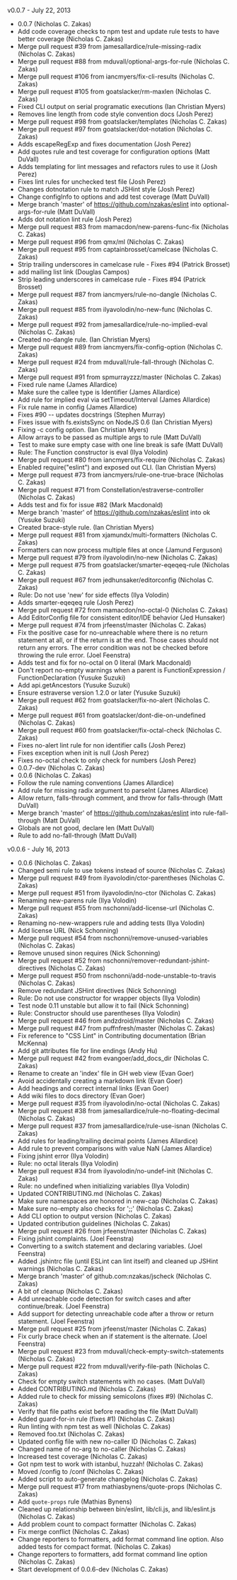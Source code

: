v0.0.7 - July 22, 2013

* 0.0.7 (Nicholas C. Zakas)
* Add code coverage checks to npm test and update rule tests to have better coverage (Nicholas C. Zakas)
* Merge pull request #39 from jamesallardice/rule-missing-radix (Nicholas C. Zakas)
* Merge pull request #88 from mduvall/optional-args-for-rule (Nicholas C. Zakas)
* Merge pull request #106 from iancmyers/fix-cli-results (Nicholas C. Zakas)
* Merge pull request #105 from goatslacker/rm-maxlen (Nicholas C. Zakas)
* Fixed CLI output on serial programatic executions (Ian Christian Myers)
* Removes line length from code style convention docs (Josh Perez)
* Merge pull request #98 from goatslacker/templates (Nicholas C. Zakas)
* Merge pull request #97 from goatslacker/dot-notation (Nicholas C. Zakas)
* Adds escapeRegExp and fixes documentation (Josh Perez)
* Add quotes rule and test coverage for configuration options (Matt DuVall)
* Adds templating for lint messages and refactors rules to use it (Josh Perez)
* Fixes lint rules for unchecked test file (Josh Perez)
* Changes dotnotation rule to match JSHint style (Josh Perez)
* Change configInfo to options and add test coverage (Matt DuVall)
* Merge branch 'master' of https://github.com/nzakas/eslint into optional-args-for-rule (Matt DuVall)
* Adds dot notation lint rule (Josh Perez)
* Merge pull request #83 from mamacdon/new-parens-func-fix (Nicholas C. Zakas)
* Merge pull request #96 from qmx/ml (Nicholas C. Zakas)
* Merge pull request #95 from captainbrosset/camelcase (Nicholas C. Zakas)
* Strip trailing underscores in camelcase rule - Fixes #94 (Patrick Brosset)
* add mailing list link (Douglas Campos)
* Strip leading underscores in camelcase rule - Fixes #94 (Patrick Brosset)
* Merge pull request #87 from iancmyers/rule-no-dangle (Nicholas C. Zakas)
* Merge pull request #85 from ilyavolodin/no-new-func (Nicholas C. Zakas)
* Merge pull request #92 from jamesallardice/rule-no-implied-eval (Nicholas C. Zakas)
* Created no-dangle rule. (Ian Christian Myers)
* Merge pull request #89 from iancmyers/fix-config-option (Nicholas C. Zakas)
* Merge pull request #24 from mduvall/rule-fall-through (Nicholas C. Zakas)
* Merge pull request #91 from spmurrayzzz/master (Nicholas C. Zakas)
* Fixed rule name (James Allardice)
* Make sure the callee type is Identifier (James Allardice)
* Add rule for implied eval via setTimeout/Interval (James Allardice)
* Fix rule name in config (James Allardice)
* Fixes #90 -- updates docstrings (Stephen Murray)
* Fixes issue with fs.existsSync on NodeJS 0.6 (Ian Christian Myers)
* Fixing -c config option. (Ian Christian Myers)
* Allow arrays to be passed as multiple args to rule (Matt DuVall)
* Test to make sure empty case with one line break is safe (Matt DuVall)
* Rule: The Function constructor is eval (Ilya Volodin)
* Merge pull request #80 from iancmyers/fix-require (Nicholas C. Zakas)
* Enabled require("eslint") and exposed out CLI. (Ian Christian Myers)
* Merge pull request #73 from iancmyers/rule-one-true-brace (Nicholas C. Zakas)
* Merge pull request #71 from Constellation/estraverse-controller (Nicholas C. Zakas)
* Adds test and fix for issue #82 (Mark Macdonald)
* Merge branch 'master' of https://github.com/nzakas/eslint into ok (Yusuke Suzuki)
* Created brace-style rule. (Ian Christian Myers)
* Merge pull request #81 from xjamundx/multi-formatters (Nicholas C. Zakas)
* Formatters can now process multiple files at once (Jamund Ferguson)
* Merge pull request #79 from ilyavolodin/no-new (Nicholas C. Zakas)
* Merge pull request #75 from goatslacker/smarter-eqeqeq-rule (Nicholas C. Zakas)
* Merge pull request #67 from jedhunsaker/editorconfig (Nicholas C. Zakas)
* Rule: Do not use 'new' for side effects (Ilya Volodin)
* Adds smarter-eqeqeq rule (Josh Perez)
* Merge pull request #72 from mamacdon/no-octal-0 (Nicholas C. Zakas)
* Add EditorConfig file for consistent editor/IDE behavior (Jed Hunsaker)
* Merge pull request #74 from jrfeenst/master (Nicholas C. Zakas)
* Fix the positive case for no-unreachable where there is no return statement at all, or if the return is at the end. Those cases should not return any errors. The error condition was not be checked before throwing the rule error. (Joel Feenstra)
* Adds test and fix for no-octal on 0 literal (Mark Macdonald)
* Don't report no-empty warnings when a parent is FunctionExpression / FunctionDeclaration (Yusuke Suzuki)
* Add api.getAncestors (Yusuke Suzuki)
* Ensure estraverse version 1.2.0 or later (Yusuke Suzuki)
* Merge pull request #62 from goatslacker/fix-no-alert (Nicholas C. Zakas)
* Merge pull request #61 from goatslacker/dont-die-on-undefined (Nicholas C. Zakas)
* Merge pull request #60 from goatslacker/fix-octal-check (Nicholas C. Zakas)
* Fixes no-alert lint rule for non identifier calls (Josh Perez)
* Fixes exception when init is null (Josh Perez)
* Fixes no-octal check to only check for numbers (Josh Perez)
* 0.0.7-dev (Nicholas C. Zakas)
* 0.0.6 (Nicholas C. Zakas)
* Follow the rule naming conventions (James Allardice)
* Add rule for missing radix argument to parseInt (James Allardice)
* Allow return, falls-through comment, and throw for falls-through (Matt DuVall)
* Merge branch 'master' of https://github.com/nzakas/eslint into rule-fall-through (Matt DuVall)
* Globals are not good, declare len (Matt DuVall)
* Rule to add no-fall-through (Matt DuVall)

v0.0.6 - July 16, 2013

* 0.0.6 (Nicholas C. Zakas)
* Changed semi rule to use tokens instead of source (Nicholas C. Zakas)
* Merge pull request #49 from ilyavolodin/ctor-parentheses (Nicholas C. Zakas)
* Merge pull request #51 from ilyavolodin/no-ctor (Nicholas C. Zakas)
* Renaming new-parens rule (Ilya Volodin)
* Merge pull request #55 from nschonni/add-license-url (Nicholas C. Zakas)
* Renaming no-new-wrappers rule and adding tests (Ilya Volodin)
* Add license URL (Nick Schonning)
* Merge pull request #54 from nschonni/remove-unused-variables (Nicholas C. Zakas)
* Remove unused sinon requires (Nick Schonning)
* Merge pull request #52 from nschonni/remover-redundant-jshint-directives (Nicholas C. Zakas)
* Merge pull request #50 from nschonni/add-node-unstable-to-travis (Nicholas C. Zakas)
* Remove redundant JSHint directives (Nick Schonning)
* Rule: Do not use constructor for wrapper objects (Ilya Volodin)
* Test node 0.11 unstable but allow it to fail (Nick Schonning)
* Rule: Constructor should use parentheses (Ilya Volodin)
* Merge pull request #46 from andzdroid/master (Nicholas C. Zakas)
* Merge pull request #47 from puffnfresh/master (Nicholas C. Zakas)
* Fix reference to "CSS Lint" in Contributing documentation (Brian McKenna)
* Add git attributes file for line endings (Andy Hu)
* Merge pull request #42 from evangoer/add_docs_dir (Nicholas C. Zakas)
* Rename to create an 'index' file in GH web view (Evan Goer)
* Avoid accidentally creating a markdown link (Evan Goer)
* Add headings and correct internal links (Evan Goer)
* Add wiki files to docs directory (Evan Goer)
* Merge pull request #35 from ilyavolodin/no-octal (Nicholas C. Zakas)
* Merge pull request #38 from jamesallardice/rule-no-floating-decimal (Nicholas C. Zakas)
* Merge pull request #37 from jamesallardice/rule-use-isnan (Nicholas C. Zakas)
* Add rules for leading/trailing decimal points (James Allardice)
* Add rule to prevent comparisons with value NaN (James Allardice)
* Fixing jshint error (Ilya Volodin)
* Rule: no octal literals (Ilya Volodin)
* Merge pull request #34 from ilyavolodin/no-undef-init (Nicholas C. Zakas)
* Rule: no undefined when initializing variables (Ilya Volodin)
* Updated CONTRIBUTING.md (Nicholas C. Zakas)
* Make sure namespaces are honored in new-cap (Nicholas C. Zakas)
* Make sure no-empty also checks for ';;' (Nicholas C. Zakas)
* Add CLI option to output version (Nicholas C. Zakas)
* Updated contribution guidelines (Nicholas C. Zakas)
* Merge pull request #26 from jrfeenst/master (Nicholas C. Zakas)
* Fixing jshint complaints. (Joel Feenstra)
* Converting to a switch statement and declaring variables. (Joel Feenstra)
* Added .jshintrc file (until ESLint can lint itself) and cleaned up JSHint warnings (Nicholas C. Zakas)
* Merge branch 'master' of github.com:nzakas/jscheck (Nicholas C. Zakas)
* A bit of cleanup (Nicholas C. Zakas)
* Add unreachable code detection for switch cases and after continue/break. (Joel Feenstra)
* Add support for detecting unreachable code after a throw or return statement. (Joel Feenstra)
* Merge pull request #25 from jrfeenst/master (Nicholas C. Zakas)
* Fix curly brace check when an if statement is the alternate. (Joel Feenstra)
* Merge pull request #23 from mduvall/check-empty-switch-statements (Nicholas C. Zakas)
* Merge pull request #22 from mduvall/verify-file-path (Nicholas C. Zakas)
* Check for empty switch statements with no cases. (Matt DuVall)
* Added CONTRIBUTING.md (Nicholas C. Zakas)
* Added rule to check for missing semicolons (fixes #9) (Nicholas C. Zakas)
* Verify that file paths exist before reading the file (Matt DuVall)
* Added guard-for-in rule (fixes #1) (Nicholas C. Zakas)
* Run linting with npm test as well (Nicholas C. Zakas)
* Removed foo.txt (Nicholas C. Zakas)
* Updated config file with new no-caller ID (Nicholas C. Zakas)
* Changed name of no-arg to no-caller (Nicholas C. Zakas)
* Increased test coverage (Nicholas C. Zakas)
* Got npm test to work with istanbul, huzzah\! (Nicholas C. Zakas)
* Moved /config to /conf (Nicholas C. Zakas)
* Added script to auto-generate changelog (Nicholas C. Zakas)
* Merge pull request #17 from mathiasbynens/quote-props (Nicholas C. Zakas)
* Add `quote-props` rule (Mathias Bynens)
* Cleaned up relationship between bin/eslint, lib/cli.js, and lib/eslint.js (Nicholas C. Zakas)
* Add problem count to compact formatter (Nicholas C. Zakas)
* Fix merge conflict (Nicholas C. Zakas)
* Change reporters to formatters, add format command line option. Also added tests for compact format. (Nicholas C. Zakas)
* Change reporters to formatters, add format command line option (Nicholas C. Zakas)
* Start development of 0.0.6-dev (Nicholas C. Zakas)

